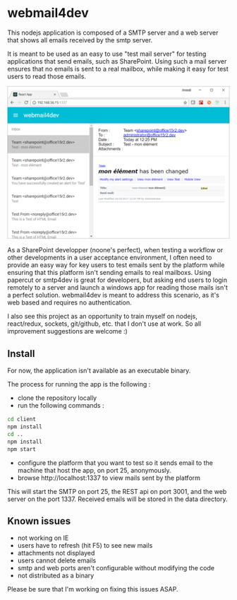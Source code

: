 # webmail4dev

This nodejs application is composed of a SMTP server and a web server that shows all emails received by the smtp server.

It is meant to be used as an easy to use "test mail server" for testing applications that send emails, such as SharePoint. Using such a mail server ensures that no emails is sent to a real mailbox, while making it easy for test users to read those emails.

![screenshot.png](screenshot.png)

As a SharePoint developper (noone's perfect), when testing a workflow or other developments in a user acceptance environment, I often need to provide an easy way for key users to test emails sent by the platform while ensuring that this platform isn't sending emails to real mailboxs. Using papercut or smtp4dev is great for developers, but asking end users to login remotely to a server and launch a windows app for reading those mails isn't a perfect solution. webmail4dev is meant to address this scenario, as it's web based and requires no authentication.

I also see this project as an opportunity to train myself on nodejs, react/redux, sockets, git/github, etc. that I don't use at work. So all improvement suggestions are welcome :)

## Install

For now, the application isn't available as an executable binary.

The process for running the app is the following :

* clone the repository locally
* run the following commands :

```bash
cd client
npm install
cd ..
npm install
npm start
```

* configure the platform that you want to test so it sends email to the machine that host the app, on port 25, anonymously.
* browse http://localhost:1337 to view mails sent by the platform

This will start the SMTP on port 25, the REST api on port 3001, and the web server on the port 1337. Received emails will be stored in the data directory.

## Known issues

* not working on IE
* users have to refresh (hit F5) to see new mails
* attachments not displayed
* users cannot delete emails
* smtp and web ports aren't configurable without modifying the code
* not distributed as a binary

Please be sure that I'm working on fixing this issues ASAP.